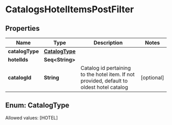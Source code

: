 

# CatalogsHotelItemsPostFilter


## Properties

Name | Type | Description | Notes
------------ | ------------- | ------------- | -------------
**catalogType** | [**CatalogType**](#CatalogType) |  | 
**hotelIds** | **Seq&lt;String&gt;** |  | 
**catalogId** | **String** | Catalog id pertaining to the hotel item. If not provided, default to oldest hotel catalog |  [optional]


## Enum: CatalogType
Allowed values: [HOTEL]




